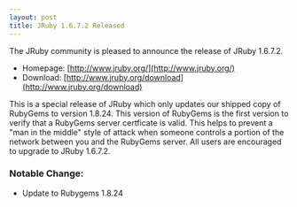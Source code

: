 ```yaml
---
layout: post
title: JRuby 1.6.7.2 Released
---
```

The JRuby community is pleased to announce the release of JRuby 1.6.7.2.

- Homepage: [http://www.jruby.org/](http://www.jruby.org/)
- Download: [http://www.jruby.org/download](http://www.jruby.org/download)

This is a special release of JRuby which only updates our shipped copy of RubyGems to version 1.8.24.  This version of RubyGems is the first version to verify that a RubyGems server certficate is valid.  This helps to prevent a "man in the middle" style of attack when someone controls a portion of the network between you and the RubyGems server.  All users are encouraged to upgrade to JRuby 1.6.7.2.

### Notable Change:

- Update to Rubygems 1.8.24

